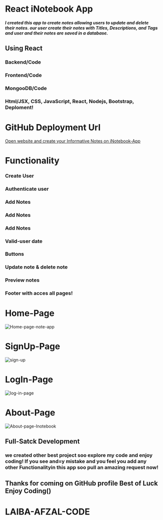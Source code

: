 <h1>React iNotebook App</h1>
<h5>I created this app to create notes allowing users to update and delete their notes. our user create their notes with Titles, Descriptions, and Tags and user and their notes are saved in a database. </h5>
<h2>Using React</h2>
<h3>Backend/Code</h3>
<h3>Frontend/Code</h3>
<h3>MongooDB/Code</h3>
<h3>Html/JSX, CSS, JavaScript, React, Nodejs, Bootstrap, Deploment!</h3>
<h1>GitHub Deployment Url</h1>
<a href="https://laiba-afzal-code.github.io/inotebook/">Open website and create your Informative Notes on iNotebook-App</a>
<h1>Functionality</h1>
<h3>Create User</h3>
<h3>Authenticate user </h3>
<h3>Add Notes</h3>
<h3>Add Notes</h3>
<h3>Add Notes</h3>
<h3>Valid-user date</h3>
<h3>Buttons</h3>
<h3>Update note & delete note</h3>
<h3>Preview notes</h3>
<h3>Footer with acces all pages!</h3>
<h1>Home-Page</h1>
<img src="/noteimg/notehome.png" alt="Home-page-note-app">
<h1>SignUp-Page</h1>
<img src="/noteimg/notesign.png" alt="sign-up">
<h1>LogIn-Page</h1>
<img src="/noteimg/notelog.png" alt="log-in-page">
<h1>About-Page</h1>
<img src="/noteimg/noteabout.png" alt="About-page-Inotebook">

<h2>Full-Satck Development</h2>
<h3>we created other best project soo explore my code and enjoy coding!
    If you see and=y mistake and you feel you add any other Functionalityin this app soo pull an amazing request now!
</h3>
<h2>Thanks for coming on GitHub profile Best of Luck Enjoy Coding(</>)</h2>
<h1>LAIBA-AFZAL-CODE</h1>